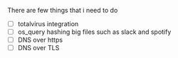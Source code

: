 There are few things that i need to do

- [ ] totalvirus integration
- [ ] os_query hashing big files such as slack and spotify
- [ ] DNS over https 
- [ ] DNS over TLS